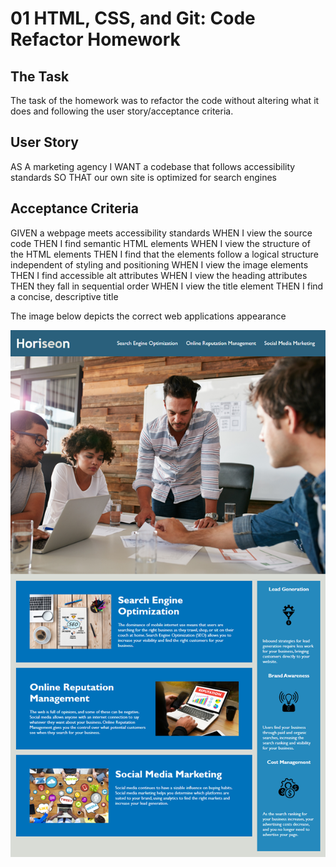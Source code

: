 # 01 HTML, CSS, and Git: Code Refactor Homework

## The Task

The task of the homework was to refactor the code without altering what it does and following the user story/acceptance criteria.

## User Story

AS A marketing agency
I WANT a codebase that follows accessibility standards
SO THAT our own site is optimized for search engines

## Acceptance Criteria

GIVEN a webpage meets accessibility standards
WHEN I view the source code
THEN I find semantic HTML elements
WHEN I view the structure of the HTML elements
THEN I find that the elements follow a logical structure independent of styling and positioning
WHEN I view the image elements
THEN I find accessible alt attributes
WHEN I view the heading attributes
THEN they fall in sequential order
WHEN I view the title element
THEN I find a concise, descriptive title

The image below depicts the correct web applications appearance

![The Horiseon webpage.](./assets/images/01-html-css-git-homework-demo.png)
